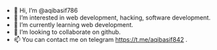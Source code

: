 - 👋 Hi, I’m @aqibasif786
- 👀 I’m interested in web development, hacking, software development.
- 🌱 I’m currently learning web development.
- 💞️ I’m looking to collaborate on github.
- 📫 You can contact me on telegram https://t.me/aqibasif842 .

<!---
aqibasif786/aqibasif786 is a ✨ special ✨ repository because its `README.md` (this file) appears on your GitHub profile.
You can click the Preview link to take a look at your changes.
--->

